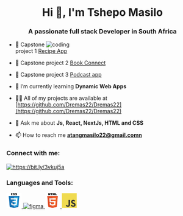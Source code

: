 <h1 align="center">Hi 👋, I'm Tshepo Masilo</h1>
<h3 align="center">A passionate full stack Developer in South Africa</h3>
<img align="right" alt="coding" width="400" src="https://thumbs.gfycat.com/CheerySeparateGoldeneye-size_restricted.gif">

- 🔭 Capstone project 1 [Recipe App](https://ase-2023-group-d.vercel.app/)
- 🔭 Capstone project 2 [Book Connect](https://tshepo-bookconnect-app.netlify.app/)
-  🔭 Capstone project 3 [Podcast app](https://tshepo-podcast.netlify.app/})

- 🌱 I’m currently learning **Dynamic Web Apps**

- 👨‍💻 All of my projects are available at [https://github.com/Dremas22/Dremas22](https://github.com/Dremas22/Dremas22)

- 💬 Ask me about **Js, React, NextJs, HTML and CSS**

- 📫 How to reach me **atangmasilo22@gmail.comn**

<h3 align="left">Connect with me:</h3>
<p align="left">
<a href="https://www.linkedin.com/in/tshepo-masilo-159387172" target="blank"><img align="center" src="https://raw.githubusercontent.com/rahuldkjain/github-profile-readme-generator/master/src/images/icons/Social/linked-in-alt.svg" alt="https://bit.ly/3vkuj5a" height="30" width="40" /></a>


</p>

<h3 align="left">Languages and Tools:</h3>
<p align="left"> <a href="https://www.w3schools.com/css/" target="_blank" rel="noreferrer"> <img src="https://raw.githubusercontent.com/devicons/devicon/master/icons/css3/css3-original-wordmark.svg" alt="css3" width="40" height="40"/> </a> <a href="https://www.figma.com/" target="_blank" rel="noreferrer"> <img src="https://www.vectorlogo.zone/logos/figma/figma-icon.svg" alt="figma" width="40" height="40"/> </a> <a href="https://www.w3.org/html/" target="_blank" rel="noreferrer"> <img src="https://raw.githubusercontent.com/devicons/devicon/master/icons/html5/html5-original-wordmark.svg" alt="html5" width="40" height="40"/> </a> <a href="https://developer.mozilla.org/en-US/docs/Web/JavaScript" target="_blank" rel="noreferrer"> <img src="https://raw.githubusercontent.com/devicons/devicon/master/icons/javascript/javascript-original.svg" alt="javascript" width="40" height="40"/> </a> </p>
